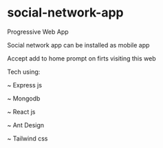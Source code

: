 # social-network-app
Progressive Web App

Social network app can be installed as mobile app

Accept add to home prompt on firts visiting this web

Tech using:

~ Express js

~ Mongodb

~ React js

~ Ant Design

~ Tailwind css


